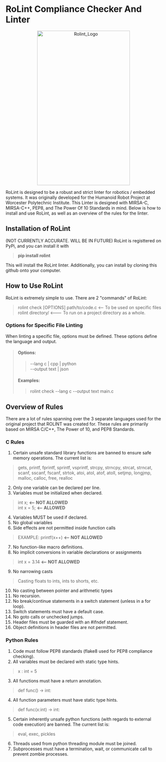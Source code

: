 # RoLint Compliance Checker And Linter

<p align="center">
 <img width="300" height="500" alt="Rolint_Logo" src="https://github.com/user-attachments/assets/318bd375-e821-4a63-91ef-9e9a4cf12fde" />
</p>


RoLint is designed to be a robust and strict linter for robotics / embedded systems. It was originally developed for the Humanoid Robot Project at Worcester Polytechnic Institute.
This Linter is designed with MIRSA-C, MIRSA-C++, PEP8, and The Power Of 10 Standards in mind. Below is how to install and use RoLint, as well as an overview of the rules for the linter.

## Installation of RoLint

(NOT CURRENTLY ACCURATE. WILL BE IN FUTURE) RoLint is registtered on PyPi, and you can install it with  

 > **pip install rolint**

This will install the RoLint linter.
Additionally, you can install by cloning this github onto your computer.

## How to Use RoLint

RoLint is extremely simple to use. There are 2 "commands" of RoLint:

> rolint check [OPTIONS] path/to/code.c  <-- To be used on specific files  
> rolint directory/  <--- To run on a project directory as a whole.

### Options for Specific File Linting

When linting a specific file, options must be defined. These options define the language and output.

> #### Options:
> 
> > --lang c | cpp | python  
> > --output text | json  
>
> #### Examples:
> >
> > rolint check --lang c --output text main.c  

## Overview of Rules

There are a lot of rules spanning over the 3 separate languages used for the original project that ROLINT was created for. These rules are primarily
based on MIRSA C/C++, The Power of 10, and PEP8 Standards.

### C Rules  
1. Certain unsafe standard library functions are banned to ensure safe memory operations. The current list is:
> gets, printf, fprintf, sprintf, vsprintf, strcpy, strncpy, strcat, strncat, scanf, sscanf, fscanf, strtok, atoi, atol, atof, atoll, setjmp, longjmp, malloc, calloc, free, realloc  
2. Only one variable can be declared per line.
3. Variables must be initialized when declared.
> int x; **<-- NOT ALLOWED**  
> int x = 5; **<-- ALLOWED**
4. Variables MUST be used if declared.
5. No global variables
6. Side effects are not permitted inside function calls
> EXAMPLE: printf(x++) **<-- NOT ALLOWED**  
7. No function-like macro definitions.
8. No implicit conversions in variable declarations or assignments
> int x = 3.14 **<-- NOT ALLOWED**
9. No narrowing casts
> Casting floats to ints, ints to shorts, etc.
10. No casting between pointer and arithmetic types
11. No recursion.
12. No break/continue statements in a switch statement (unless in a for loop).
13. Switch statements must have a default case.
14. No goto calls or unchecked jumps.
15. Header files must be guarded with an #ifndef statement.
16. Object definitions in header files are not permitted.

### Python Rules  
1. Code must follow PEP8 standards (flake8 used for PEP8 compliance checking).
2. All variables must be declared with static type hints.
  > x : int = 5
3. All functions must have a return annotation.  
> def func() -> int:
4. All function parameters must have static type hints.
> def func(x:int) -> int:
5. Certain inherently unsafe python functions (with regards to external code execution) are banned. The current list is:
> eval, exec, pickles
6. Threads used from python threading module must be joined.
7. Subprocesses must have a termination, wait, or communicate call to prevent zombie processes.




